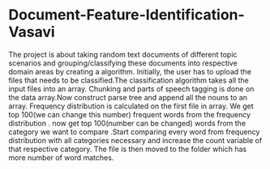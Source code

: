 # Document-Feature-Identification-Vasavi
The project is about taking random text documents of different topic scenarios and grouping/classifying these documents into respective domain areas by creating a algorithm.
Initially, the user has to upload the files that needs to be classified.The classification algorithm takes all the input files into an array. Chunking and parts of speech tagging is done on the data array.Now construct parse tree and append all the nouns to an array. Frequency distribution is calculated on the first file in  array. We get top 100(we can change this number) frequent words from the frequency distribution . now get top 100(number can be changed) words from the category we want to compare .Start comparing every word from frequency distribution with all categories necessary and increase the count variable of that respective category. The file is then moved to the folder which has more number of word matches.
